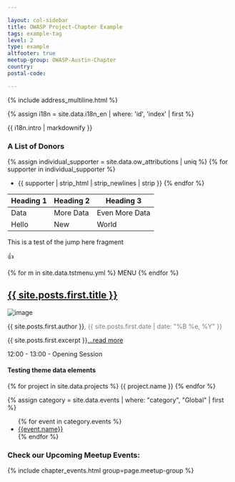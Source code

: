 ```yaml
---

layout: col-sidebar
title: OWASP Project-Chapter Example
tags: example-tag
level: 2
type: example
altfooter: true
meetup-group: OWASP-Austin-Chapter
country: 
postal-code: 

---
```


<link rel="stylesheet" href="{{site.baseurl}}/assets/css/styles.css">
<!-- rebuild 33 -->

{% include address_multiline.html %}

{% assign i18n = site.data.i18n_en | where: 'id', 'index' | first %}

{{ i18n.intro | markdownify }}



### A List of Donors

{% assign individual_supporter = site.data.ow_attributions | uniq %}
{% for supporter in individual_supporter %}
* {{ supporter | strip_html | strip_newlines | strip }}
{% endfor %}

| Heading 1 | Heading 2 | Heading 3 |
| --- | --- | --- |
| Data | More Data | Even More Data |
| Hello | New | World |


<section id="jumphere">
  This is a test of the jump here fragment
  </section>

:+1:


{% for m in site.data.tstmenu.yml %}
MENU
{% endfor %}

<section class="homepage-blog">
  <h2><a href="{{ site.posts.first.url }}">{{ site.posts.first.title }}</a></h2>
<a><img src="{{ site.posts.first.author_image }}" alt="image"></a>
<p class="author"><a>{{ site.posts.first.author }}</a><span style="color:#7C7C7C">, {{ site.posts.first.date | date: "%B %e, %Y" }}</span></p>
<p>{{ site.posts.first.excerpt }}<a href="/www-projectchapter-example{{ site.posts.first.url }}">...read more</a></p>
</section>

<a class='timeclass'>12:00 - 13:00 - Opening Session</a>

#### Testing theme data elements
{% for project in site.data.projects %}
{{ project.name }}
{% endfor %}

{% assign category = site.data.events | where: "category", "Global" | first %}
   <ul>
      {% for event in category.events %}
      <li><a href="{{event.url}}" target="_blank" rel="noopener">{{event.name}}</a></li>
      {% endfor %}
   </ul>
   
### Check our Upcoming Meetup Events:
{% include chapter_events.html group=page.meetup-group %}

<script type='text/javascript'>
  $(function(){
    $(".timeclass").hover(function() {
      utc_str = $(this).text();
      ndx = utc_str.indexOf(':');
      st_hour_str = utc_str.substring(0, ndx);
      st_min_str = utc_str.substring(ndx + 1, ndx + 3);
      utc_dt = luxon.DateTime.utc(2020, 06, 06, parseInt(st_hour_str), parseInt(st_min_str), 0);
      start_dt = utc_dt.setZone(luxon.DateTime.local().zoneName);

      ndx = utc_str.lastIndexOf(':');
      end_hour_str = utc_str.substring(ndx - 2, ndx - 1);
      end_min_str = utc_str.substring(ndx + 1, ndx + 3);
      utc_dt = luxon.DateTime.utc(2020, 06, 06, parseInt(end_hour_str), parseInt(end_min_str), 0);
      end_dt = utc_dt.setZone(luxon.DateTime.local().zoneName);
      popstr = start_dt.toLocaleString(luxon.DateTime.TIME_WITH_SECONDS) + ' to ' + end_dt.toLocaleString(luxon.DateTime.TIME_WITH_SHORT_OFFSET);
      $(this).prop('title', popstr);
    });
  });

  
</script>

